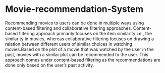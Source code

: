 # Movie-recommendation-System
Recommending movies to users can be done in multiple ways using content-based filtering and collaborative filtering approaches. Content-based filtering approach primarily focuses on the item similarity i.e., the similarity in movies, whereas collaborative filtering focuses on drawing a relation between different users of similar choices in watching movies.Based on the plot of a movie that was watched by the user in the past, movies with a similar plot can be recommended to the user. This approach comes under content-based filtering as the recommendations are done only based on the user’s past activity.
